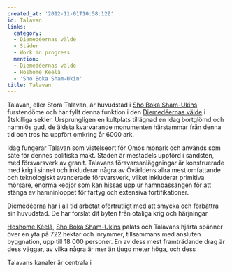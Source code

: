 ```yaml
---
created_at: '2012-11-01T10:58:12Z'
id: Talavan
links:
  category:
  - Diemedéernas välde
  - Städer
  - Work in progress
  mention:
  - Diemedéernas välde
  - Hoshome Kéelâ
  - 'Sho Boka Sham-Ukin'
title: Talavan
---
```


Talavan, eller Stora Talavan, är huvudstad i [Sho Boka Sham-Ukins] furstendöme och har fyllt denna
funktion i den [Diemedéernas välde] i åtskilliga sekler. Ursprungligen en kultplats tillägnad en
idag bortglömd och namnlös gud, de äldsta kvarvarande monumenten härstammar från denna tid och tros
ha uppfört omkring år 6000 ark.

Idag fungerar Talavan som vistelseort för Omos monark och används som säte för dennes politiska
makt. Staden är mestadels uppförd i sandsten, med försvarsverk av granit. Talavans
försvarsanläggningar är konstruerade med krig i sinnet och inkluderar några av Övärldens allra mest
omfattande och teknologiskt avancerade försvarsverk, vilket inkluderar primitiva mörsare, enorma
kedjor som kan hissas upp ur hamnbassängen för att stänga av hamninloppet för fartyg och extensiva
fortifikationer.

Diemedéerna har i all tid arbetat oförtrutligt med att smycka och förbättra sin huvudstad. De har
forslat dit byten från otaliga krig och härjningar

[Hoshome Kéelâ], [Sho Boka Sham-Ukins] palats och Talavans hjärta spänner över en yta på 722 hektar
och inrymmer, tillsammans med ansluten byggnation, upp till 18 000 personer. En av dess mest
framträdande drag är dess väggar, av vilka några är mer än tjugo meter höga, och dess

Talavans kanaler är centrala i

  [Sho Boka Sham-Ukins]: Sho_Boka_Sham-Ukin
  [Diemedéernas välde]: Diemedéernas_välde
  [Hoshome Kéelâ]: Hoshome_Kéelâ